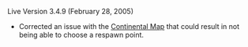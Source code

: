 Live Version 3.4.9 (February 28, 2005)

- Corrected an issue with the [Continental Map](../etc/Continental_Map.md) that
  could result in not being able to choose a respawn point.
